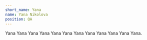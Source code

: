 ```yaml
---
short_name: Yana
name: Yana Nikolova
position: QA
---
```


Yana Yana Yana Yana Yana Yana Yana Yana Yana Yana Yana Yana.

